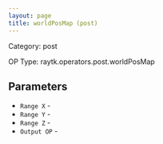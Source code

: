 ```yaml
---
layout: page
title: worldPosMap (post)
---
```


Category: post

OP Type: raytk.operators.post.worldPosMap

## Parameters

* `Range X` - 
* `Range Y` - 
* `Range Z` - 
* `Output OP` -
